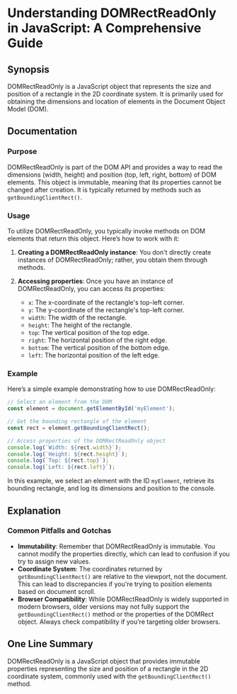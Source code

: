 <!--
Meta Description: # Understanding DOMRectReadOnly in JavaScript: A Comprehensive Guide ## Synopsis DOMRectReadOnly is a JavaScript object that represents the size and p...
Meta Keywords: domrectreadonly, position, you, rectangle, object
-->

# Understanding DOMRectReadOnly in JavaScript: A Comprehensive Guide

## Synopsis
DOMRectReadOnly is a JavaScript object that represents the size and position of a rectangle in the 2D coordinate system. It is primarily used for obtaining the dimensions and location of elements in the Document Object Model (DOM).

## Documentation
### Purpose
DOMRectReadOnly is part of the DOM API and provides a way to read the dimensions (width, height) and position (top, left, right, bottom) of DOM elements. This object is immutable, meaning that its properties cannot be changed after creation. It is typically returned by methods such as `getBoundingClientRect()`.

### Usage
To utilize DOMRectReadOnly, you typically invoke methods on DOM elements that return this object. Here’s how to work with it:

1. **Creating a DOMRectReadOnly instance**: You don't directly create instances of DOMRectReadOnly; rather, you obtain them through methods.

2. **Accessing properties**: Once you have an instance of DOMRectReadOnly, you can access its properties:
   - `x`: The x-coordinate of the rectangle's top-left corner.
   - `y`: The y-coordinate of the rectangle's top-left corner.
   - `width`: The width of the rectangle.
   - `height`: The height of the rectangle.
   - `top`: The vertical position of the top edge.
   - `right`: The horizontal position of the right edge.
   - `bottom`: The vertical position of the bottom edge.
   - `left`: The horizontal position of the left edge.

### Example
Here’s a simple example demonstrating how to use DOMRectReadOnly:

```javascript
// Select an element from the DOM
const element = document.getElementById('myElement');

// Get the bounding rectangle of the element
const rect = element.getBoundingClientRect();

// Access properties of the DOMRectReadOnly object
console.log(`Width: ${rect.width}`);
console.log(`Height: ${rect.height}`);
console.log(`Top: ${rect.top}`);
console.log(`Left: ${rect.left}`);
```

In this example, we select an element with the ID `myElement`, retrieve its bounding rectangle, and log its dimensions and position to the console.

## Explanation
### Common Pitfalls and Gotchas
- **Immutability**: Remember that DOMRectReadOnly is immutable. You cannot modify the properties directly, which can lead to confusion if you try to assign new values.
- **Coordinate System**: The coordinates returned by `getBoundingClientRect()` are relative to the viewport, not the document. This can lead to discrepancies if you're trying to position elements based on document scroll.
- **Browser Compatibility**: While DOMRectReadOnly is widely supported in modern browsers, older versions may not fully support the `getBoundingClientRect()` method or the properties of the DOMRect object. Always check compatibility if you're targeting older browsers.

## One Line Summary
DOMRectReadOnly is a JavaScript object that provides immutable properties representing the size and position of a rectangle in the 2D coordinate system, commonly used with the `getBoundingClientRect()` method.